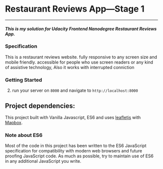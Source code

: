 # Restaurant Reviews App—Stage 1
---
#### _This is my solution for Udacity Frontend Nanodegree Restaurant Reviews App._

### Specification
 This is a restaurant reviews website. fully responsive to any screen size and mobile friendly. accessible for people who use screen readers or any kind of assistive technology, Also it works with interrupted conniction 

### Getting Started

2. run your server on `8000` and navigate to `http://localhost:8000`

## Project dependencies:

This project built with Vanilla Javascript, ES6 and uses [leafletjs](https://leafletjs.com/) with [Mapbox](https://www.mapbox.com/).

### Note about ES6

Most of the code in this project has been written to the ES6 JavaScript specification for compatibility with modern web browsers and future proofing JavaScript code. As much as possible, try to maintain use of ES6 in any additional JavaScript you write. 




